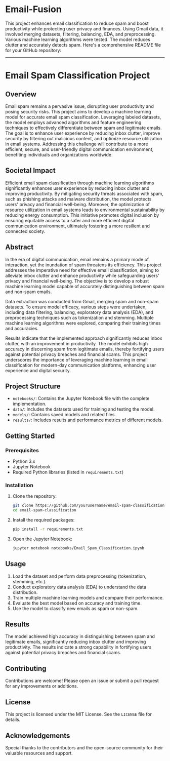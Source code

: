 # Email-Fusion
This project enhances email classification to reduce spam and boost productivity while protecting user privacy and finances. Using Gmail data, it involved merging datasets, filtering, balancing, EDA, and preprocessing. Various machine learning algorithms were tested. The model reduces clutter and accurately detects spam.
Here's a comprehensive README file for your GitHub repository:

---

# Email Spam Classification Project

## Overview

Email spam remains a pervasive issue, disrupting user productivity and posing security risks. This project aims to develop a machine learning model for accurate email spam classification. Leveraging labeled datasets, the model employs advanced algorithms and feature engineering techniques to effectively differentiate between spam and legitimate emails. The goal is to enhance user experience by reducing inbox clutter, improve security by filtering out malicious content, and optimize resource utilization in email systems. Addressing this challenge will contribute to a more efficient, secure, and user-friendly digital communication environment, benefiting individuals and organizations worldwide.

## Societal Impact

Efficient email spam classification through machine learning algorithms significantly enhances user experience by reducing inbox clutter and improving productivity. By mitigating security threats associated with spam, such as phishing attacks and malware distribution, the model protects users' privacy and financial well-being. Moreover, the optimization of resource utilization in email systems leads to environmental sustainability by reducing energy consumption. This initiative promotes digital inclusion by ensuring equitable access to a safer and more efficient digital communication environment, ultimately fostering a more resilient and connected society.

## Abstract

In the era of digital communication, email remains a primary mode of interaction, yet the inundation of spam threatens its efficiency. This project addresses the imperative need for effective email classification, aiming to alleviate inbox clutter and enhance productivity while safeguarding users' privacy and financial well-being. The objective is to develop a robust machine learning model capable of accurately distinguishing between spam and non-spam emails.

Data extraction was conducted from Gmail, merging spam and non-spam datasets. To ensure model efficacy, various steps were undertaken, including data filtering, balancing, exploratory data analysis (EDA), and preprocessing techniques such as tokenization and stemming. Multiple machine learning algorithms were explored, comparing their training times and accuracies.

Results indicate that the implemented approach significantly reduces inbox clutter, with an improvement in productivity. The model exhibits high accuracy in discerning spam from legitimate emails, thereby fortifying users against potential privacy breaches and financial scams. This project underscores the importance of leveraging machine learning in email classification for modern-day communication platforms, enhancing user experience and digital security.

## Project Structure

- `notebooks/`: Contains the Jupyter Notebook file with the complete implementation.
- `data/`: Includes the datasets used for training and testing the model.
- `models/`: Contains saved models and related files.
- `results/`: Includes results and performance metrics of different models.

## Getting Started

### Prerequisites

- Python 3.x
- Jupyter Notebook
- Required Python libraries (listed in `requirements.txt`)

### Installation

1. Clone the repository:
   ```bash
   git clone https://github.com/yourusername/email-spam-classification.git
   cd email-spam-classification
   ```

2. Install the required packages:
   ```bash
   pip install -r requirements.txt
   ```

3. Open the Jupyter Notebook:
   ```bash
   jupyter notebook notebooks/Email_Spam_Classification.ipynb
   ```

## Usage

1. Load the dataset and perform data preprocessing (tokenization, stemming, etc.).
2. Conduct exploratory data analysis (EDA) to understand the data distribution.
3. Train multiple machine learning models and compare their performance.
4. Evaluate the best model based on accuracy and training time.
5. Use the model to classify new emails as spam or non-spam.

## Results

The model achieved high accuracy in distinguishing between spam and legitimate emails, significantly reducing inbox clutter and improving productivity. The results indicate a strong capability in fortifying users against potential privacy breaches and financial scams.

## Contributing

Contributions are welcome! Please open an issue or submit a pull request for any improvements or additions.

## License

This project is licensed under the MIT License. See the `LICENSE` file for details.

## Acknowledgements

Special thanks to the contributors and the open-source community for their valuable resources and support.

